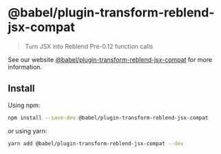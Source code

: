 # @babel/plugin-transform-reblend-jsx-compat

> Turn JSX into Reblend Pre-0.12 function calls

See our website [@babel/plugin-transform-reblend-jsx-compat](https://babeljs.io/docs/babel-plugin-transform-reblend-jsx-compat) for more information.

## Install

Using npm:

```sh
npm install --save-dev @babel/plugin-transform-reblend-jsx-compat
```

or using yarn:

```sh
yarn add @babel/plugin-transform-reblend-jsx-compat --dev
```
